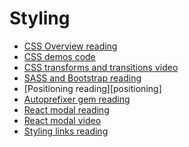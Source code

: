 # Styling

  * [CSS Overview reading][css]
  * [CSS demos code][css-demos]
  * [CSS transforms and transitions video][css-transitions]
  * [SASS and Bootstrap reading][sass-and-bootstrap]
  * [Positioning reading][positioning]
  * [Autoprefixer gem reading][autoprefixer]
  * [React modal reading][react-modal]
  * [React modal video][react-modal-video]
  * [Styling links reading][styling-links]

[css]: ./styling/css.md
[css-demos]: https://github.com/appacademy/css-demos
[css-transitions]: https://vimeo.com/164928587
[sass-and-bootstrap]: ./styling/sass-bootstrap-typography.md
[autoprefixer]: ./styling/autoprefixer.md
[react-modal]: ./styling/react-modals.md
[react-modal-video]: https://vimeo.com/164336429
[styling-links]: ./styling/styling.md
